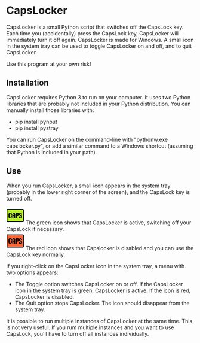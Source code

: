 # CapsLocker

CapsLocker is a small Python script that switches off the CapsLock key. Each time you (accidentally) press the CapsLock key, CapsLocker will immediately turn it off again. 
CapsLocker is made for Windows. A small icon in the system tray can be used to toggle CapsLocker on and off, and to quit CapsLocker.

Use this program at your own risk!


## Installation

CapsLocker requires Python 3 to run on your computer. It uses two Python libraries that are probably not included in your Python distribution. You can manually install those libraries with:

- pip install pynput
- pip install pystray

You can run CapsLocker on the command-line with "pythonw.exe capslocker.py", or add a similar command to a Windows shortcut (assuming that Python is included in your path).


## Use

When you run CapsLocker, a small icon appears in the system tray (probably in the lower right corner of the screen), and the CapsLock key is turned off. 

![Green icon](https://raw.githubusercontent.com/Malthus/CapsLocker/master/CapsLockerOn.png) The green icon shows that CapsLocker is active, switching off your CapsLock if necessary.  
![Red icon](https://raw.githubusercontent.com/Malthus/CapsLocker/master/CapsLockerOff.png) The red icon shows that Capslocker is disabled and you can use the CapsLock key normally.

If you right-click on the CapsLocker icon in the system tray, a menu with two options appears:
 
- The Toggle option switches CapsLocker on or off. If the CapsLocker icon in the system tray is green, CapsLocker is active. If the icon is red, CapsLocker is disabled.
- The Quit option stops CapsLocker. The icon should disappear from the system tray.

It is possible to run multiple instances of CapsLocker at the same time. This is not very useful. If you rum multiple instances and you want to use CapsLock, you'll have to turn off all instances individually.

